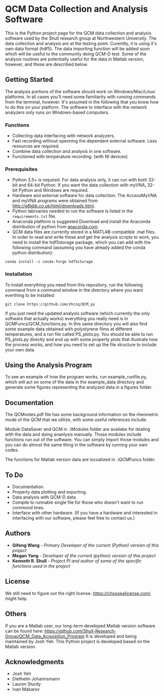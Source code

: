 # QCM Data Collection and Analysis Software

This is the Python project page for the QCM data collection and analysis software used by the Shull research group at Northwestern University. The data collection and analysis are at the testing point. Curentlly, it is using it's own data format (hdf5). The data importing function will be added soon which will be useful to the community doing QCM-D test. Some of the analysis routines are potentially useful for the data in Matlab version, however, and these are described below.

## Getting Started

The analysis portions of the software should work on Windows/Mac/Linux platforms. In all cases you'll need some familiarity with running commands from the terminal, however.  It's assumed in the following that you know how to do this on your platform.  The software to interface with the network analyzers only runs on Windows-based computers.

### Functions

* Collecting data interfacing with network analyzers.  
* Fast recording without openning the dependent external software. Less resources are required.  
* Combine data collection and analysis in one software.  
* Functioned with temperature recording. (with NI devices)

### Prerequisites

* Python 3.5+ is required. For data analysis only, it can run with both 32-bit and 64-bit Python. If you want the data collection with myVNA, 32-bit Python and Windows are required.  
* Hardware and external software for data collection: The AccessMyVNA and myVNA programs were obtained from http://g8kbb.co.uk/html/downloads.html.
* Python labroaries needed to run the software is listed in the `requirements.txt` file.  
* Anaconda platform is suggested Download and install the Anaconda distribution of python from [anaconda.com](https://anaconda.com/download).  
* QCM data files are currently stored in a MATLAB-compatible .mat files.  In order to read and write these and get the analysis scripts to work, you need to install the hdf5storage package, which you can add with the following command (assuming you have already added the conda python distribution):
```
conda install -c conda-forge hdf5storage 
```

### Installation

To install everything you need from this repository, run the following command from a command window in the directory where you want everthing to be installed:

```
git clone https://github.com/zhczq/QCM_py
```

If you just need the updated analysis software (which currently the only software that actually works) everything you really need is in QCMFuncs/QCM_functions.py.  In this same directory you will also find some example data obtained with polystyrene films at different temperatures, and a run file called PS_plots.py.  You should be able to run PS_plots.py directly and end up with some property plots that illustrate how the process works, and how you need to set up the file structure to include your own data.

## Using the Analysis Program

To see an example of how the program works, run example_runfile.py, which will act on some of the data in the example_data directory and generate some figures representing the analyzed data in a figures folder. 

## Documentation

The QCMnotes.pdf file has some background information on the rheometric mode of the QCM that we utilize, with some useful references include.

Module DataSaver and QCM in .\Modules folder are availabe for dealing with the data and doing ananlysis manually. Those modules include functions run out of the software. You can simply import those modules and you can do almost the same thing in the software by running your own codes.

The functions for Matlab version data are locoalized in .\QCMFuncs folder.  

## To Do

* Documentation.
* Property data plotting and exporting.
* Data analysis with QCM-D data.
* Compile to runnable single file for those who doesn't want to run commond lines.
* Interface with other hardware. (If you have a hardware and interested in interfacing with our software, please feel free to contact us.)

## Authors

* **Qifeng Wang**  - *Primary Developer of the current (Python) version of this project*
* **Megan Yang**  - *Developer of the current (python) version of this project*
* **Kenneth R. Shull** - *Project PI and author of some of the specific functions used in the project*

## License

We still need to figure out the right license.  https://choosealicense.com/ might help.

## Others

If you are a Matlab user, our long-term developed Matlab version software can be found here: https://github.com/Shull-Research-Group/QCM_Data_Acquisition_Program It is developed and being maintained by Josh Yeh. This Python project is developed based on the Matlab version.  

## Acknowledgments

* Josh Yeh
* Diethelm Johannsmann
* Lauren Sturdy
* Ivan Makarov
